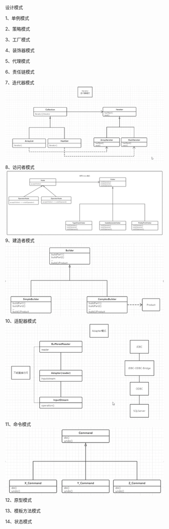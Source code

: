 设计模式

1、单例模式

2、策略模式

3、工厂模式

4、装饰器模式

5、代理模式

6、责任链模式

7、迭代器模式
![iterator.png](iterator.png)
8、访问者模式
![visitor.png](visitor.png)
9、建造者模式
![builder.png](builder.png)
10、适配器模式
![adapter.png](adapter.png)
11、命令模式
![command.png](command.png)
12、原型模式

13、模板方法模式

14、状态模式


